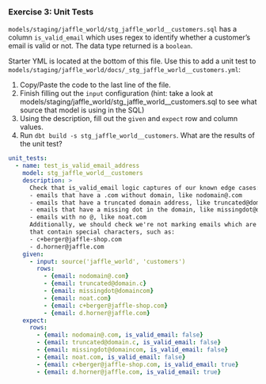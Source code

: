 ### Exercise 3: Unit Tests
`models/staging/jaffle_world/stg_jaffle_world__customers.sql` has a column 
`is_valid_email` which uses regex to identify whether a customer’s email is 
valid or not. The data type returned is a `boolean`.

Starter YML is located at the bottom of this file. Use this to add a unit
test to `models/staging/jaffle_world/docs/_stg_jaffle_world__customers.yml`:

1. Copy/Paste the code to the last line of the file.
2. Finish filling out the `input` configuration (hint: take a look at 
   models/staging/jaffle_world/stg_jaffle_world__customers.sql to see what
   source that model is using in the SQL)
3. Using the description, fill out the `given` and `expect` row and column values.
4. Run `dbt build -s stg_jaffle_world__customers`. What are the results of the unit test?

```yml
unit_tests:
  - name: test_is_valid_email_address
    model: stg_jaffle_world__customers
    description: >
      Check that is_valid_email logic captures of our known edge cases:
      - emails that have a .com without domain, like nodomain@.com
      - emails that have a truncated domain address, like truncated@domain.c
      - emails that have a missing dot in the domain, like missingdot@domaincom
      - emails with no @, like noat.com
      Additionally, we should check we're not marking emails which are valid 
      that contain special characters, such as:
      - c+berger@jaffle-shop.com
      - d.horner@jaffle.com
    given:
      - input: source('jaffle_world', 'customers')
        rows:
          - {email: nodomain@.com}
          - {email: truncated@domain.c}
          - {email: missingdot@domaincom}
          - {email: noat.com}
          - {email: c+berger@jaffle-shop.com}
          - {email: d.horner@jaffle.com}
    expect:
      rows:
        - {email: nodomain@.com, is_valid_email: false}
        - {email: truncated@domain.c, is_valid_email: false}
        - {email: missingdot@domaincom, is_valid_email: false}
        - {email: noat.com, is_valid_email: false}
        - {email: c+berger@jaffle-shop.com, is_valid_email: true}
        - {email: d.horner@jaffle.com, is_valid_email: true}
```